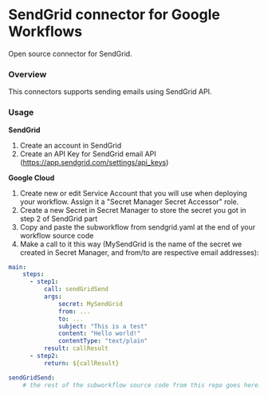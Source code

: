 # SendGrid connector for Google Workflows
Open source connector for SendGrid. 

<h3>Overview</h3>

This connectors supports sending emails using SendGrid API. 

<h3>Usage</h3>

**SendGrid**

1. Create an account in SendGrid
2. Create an API Key for SendGrid email API (https://app.sendgrid.com/settings/api_keys)

**Google Cloud**

1. Create new or edit Service Account that you will use when deploying your workflow. Assign it a "Secret Manager Secret Accessor" role.
2. Create a new Secret in Secret Manager to store the secret you got in step 2 of SendGrid part
3. Copy and paste the subworkflow from sendgrid.yaml at the end of your workflow source code
4. Make a call to it this way (MySendGrid is the name of the secret we created in Secret Manager, and from/to are respective email addresses):

```yaml
main:
    steps:
      - step1:
          call: sendGridSend
          args:
              secret: MySendGrid
              from: ...
              to: ...
              subject: "This is a test"
              content: "Hello world!"
              contentType: "text/plain"
          result: callResult
      - step2:
          return: ${callResult}

sendGridSend:
    # the rest of the subworkflow source code from this repo goes here...
```